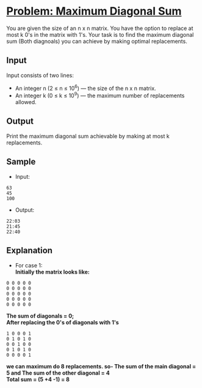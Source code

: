 # [Problem: Maximum Diagonal Sum](https://my.newtonschool.co/playground/code/wxorssvgfgsp)

You are given the size of an n x n matrix. You have the option to replace at most k 0's in the matrix with 1's. Your task is to find the maximum diagonal sum (Both diagnoals) you can achieve by making optimal replacements.

## Input

Input consists of two lines:
- An integer n (2 ≤ n ≤ 10<sup>6</sup>) — the size of the n x n matrix.
- An integer k (0 ≤ k ≤ 10<sup>9</sup>) — the maximum number of replacements allowed.

## Output

Print the maximum diagonal sum achievable by making at most k replacements.

## Sample

- Input:
```
63
45
100
```

- Output:
```
22:03
21:45
22:40
```

## Explanation

- For case 1: <br> **Initially the matrix looks like:**
```
0 0 0 0 0
0 0 0 0 0
0 0 0 0 0
0 0 0 0 0
0 0 0 0 0
```
**The sum of diagonals = 0;
<br>
After replacing the 0's of diagonals with 1's**
```
1 0 0 0 1
0 1 0 1 0
0 0 1 0 0
0 1 0 1 0
0 0 0 0 1
```
**we can maximum do 8 replacements. so- The sum of the main diagonal = 5 and The sum of the other diagonal = 4 <br>
Total sum = (5 +4 -1) = 8**
